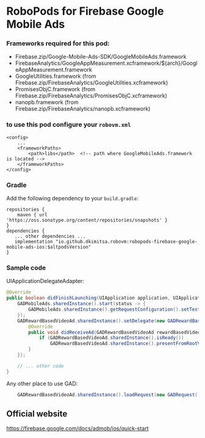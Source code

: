 # RoboPods for Firebase Google Mobile Ads 

### Frameworks required for this pod: 
* Firebase.zip/Google-Mobile-Ads-SDK/GoogleMobileAds.framework
* FirebaseAnalytics/GoogleAppMeasurement.xcframework/${arch}/GoogleAppMeasurement.framework
* GoogleUtilities.framework (from Firebase.zip/FirebaseAnalytics/GoogleUtilities.xcframework)
* PromisesObjC.framework (from Firebase.zip/FirebaseAnalytics/PromisesObjC.xcframework)
* nanopb.framework (from Firebase.zip/FirebaseAnalytics/nanopb.xcframework)
### to use this pod configure your `robovm.xml`

```
<config>
    ...
    <frameworkPaths>
        <path>libs</path>  <!-- path where GoogleMobileAds.framework is located -->
    </frameworkPaths>
</config>
```

### Gradle

Add the following dependency to your `build.gradle`:

```
repositories {
    maven { url 'https://oss.sonatype.org/content/repositories/snapshots' }
}
dependencies {
   ... other dependencies ...
   implementation "io.github.dkimitsa.robovm:robopods-firebase-google-mobile-ads-ios:$altpodsVersion"
}
```

### Sample code 
UIApplicationDelegateAdapter:  
```java
@Override
public boolean didFinishLaunching(UIApplication application, UIApplicationLaunchOptions launchOptions) {
    GADMobileAds.sharedInstance().start(status -> {
        GADMobileAds.sharedInstance().getRequestConfiguration().setTestDeviceIdentifiers(new NSArray<>(GADRequest.GADSimulatorID()));
    });
    GADRewardBasedVideoAd.sharedInstance().setDelegate(new GADRewardBasedVideoAdDelegateAdapter() {
        @Override
        public void didReceiveAd(GADRewardBasedVideoAd rewardBasedVideoAd) {
            if (GADRewardBasedVideoAd.sharedInstance().isReady())
                GADRewardBasedVideoAd.sharedInstance().presentFromRootViewController(MyViewController.this);
        }
    });

    // ... other code 
}
```

Any other place to use GAD:  
```java
    GADRewardBasedVideoAd.sharedInstance().loadRequest(new GADRequest(), "ca-app-pub-3940256099942544/1712485313" );
```

## Official website
https://firebase.google.com/docs/admob/ios/quick-start
